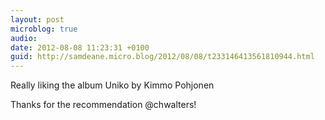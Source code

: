 ```yaml
---
layout: post
microblog: true
audio: 
date: 2012-08-08 11:23:31 +0100
guid: http://samdeane.micro.blog/2012/08/08/t233146413561810944.html
---
```

Really liking the album Uniko by Kimmo Pohjonen

Thanks for the recommendation @chwalters!
